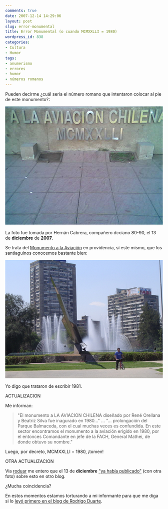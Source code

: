 ```yaml
---
comments: true
date: 2007-12-14 14:29:06
layout: post
slug: error-monumental
title: Error Monumental (o cuando MCMXXLLI = 1980)
wordpress_id: 838
categories:
- Cultura
- Humor
tags:
- anumerismo
- errores
- humor
- números romanos
---
```


Pueden decirme ¿cuál sería el número romano que intentaron colocar al pie de este monumento?:


![](Imagen022.jpeg)


La foto fue tomada por Hernán Cabrera, compañero dcciano 80-90, el 13 de **diciembre** de **2007**.

Se trata del [Monumento a la Aviación](http://www.viajeros.com/modules.php?name=Galeria&op=ver_foto&pid=35608) en providencia, sí este mismo, que los santiaguinos conocemos bastante bien:


![](hkgtme-bg.jpg)


Yo digo que trataron de escribir 1981.

ACTUALIZACION

Me informan:


> "El monumento a LA AVIACION CHILENA diseñado por René Orellana y Beatriz Silva fue inagurado en 1980..." ... "... prolongación del Parque Balmaceda, con el cual muchas veces es confundida. En este sector encontramos el monumento a la aviación erigido en 1980, por el entonces Comandante en jefe de la FACH, General Mathei, de donde obtuvo su nombre."


Luego, por decreto, MCMXXLLI = 1980, ¡tomen!

OTRA ACTUALIZACION

Via [roduar](http://twitter.com/roduar) me entero que el 13 de **diciembre** ["ya había publicado"](http://www.duarte.cl/blog/index.php?id=50725) (con otra foto) sobre esto en otro blog.

¿Mucha coincidencia?

En estos momentos estamos torturando a mi informante para que me diga si lo [leyó primero en el blog de Rodrigo Duarte](http://www.duarte.cl/blog/index.php?id=50747).
